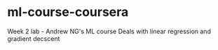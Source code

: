 # ml-course-coursera
Week 2 lab - Andrew NG's ML course
Deals with linear regression
and gradient decscent
